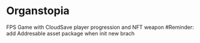 # Organstopia
FPS Game with CloudSave player progression and NFT weapon
#Reminder: add Addresable asset package when init new brach
